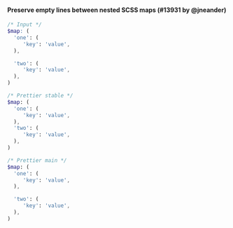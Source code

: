 #### Preserve empty lines between nested SCSS maps (#13931 by @jneander)

<!-- prettier-ignore -->
```scss
/* Input */
$map: (
  'one': (
     'key': 'value',
  ),

  'two': (
     'key': 'value',
  ),
)

/* Prettier stable */
$map: (
  'one': (
     'key': 'value',
  ),
  'two': (
     'key': 'value',
  ),
)

/* Prettier main */
$map: (
  'one': (
     'key': 'value',
  ),

  'two': (
     'key': 'value',
  ),
)
```
